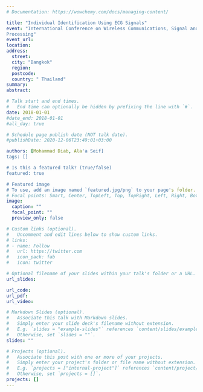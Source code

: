 ```yaml
---
# Documentation: https://wowchemy.com/docs/managing-content/

title: "Individual Identification Using ECG Signals"
event: "International Conference on Wireless Communications, Signal and Image
Processing"
event_url:
location: 
address:
  street:
  city: "Bangkok"
  region:
  postcode:
  country: " Thailand"
summary:
abstract:

# Talk start and end times.
#   End time can optionally be hidden by prefixing the line with `#`.
date: 2018-01-01
#date_end: 2018-01-01
#all_day: true

# Schedule page publish date (NOT talk date).
#publishDate: 2020-12-06T23:49:01+03:00

authors: [Mohammad Diab, Ala'a Seif]
tags: []

# Is this a featured talk? (true/false)
featured: true

# Featured image
# To use, add an image named `featured.jpg/png` to your page's folder. 
# Focal points: Smart, Center, TopLeft, Top, TopRight, Left, Right, BottomLeft, Bottom, BottomRight.
image:
  caption: ""
  focal_point: ""
  preview_only: false

# Custom links (optional).
#   Uncomment and edit lines below to show custom links.
# links:
# - name: Follow
#   url: https://twitter.com
#   icon_pack: fab
#   icon: twitter

# Optional filename of your slides within your talk's folder or a URL.
url_slides:

url_code:
url_pdf:
url_video:

# Markdown Slides (optional).
#   Associate this talk with Markdown slides.
#   Simply enter your slide deck's filename without extension.
#   E.g. `slides = "example-slides"` references `content/slides/example-slides.md`.
#   Otherwise, set `slides = ""`.
slides: ""

# Projects (optional).
#   Associate this post with one or more of your projects.
#   Simply enter your project's folder or file name without extension.
#   E.g. `projects = ["internal-project"]` references `content/project/deep-learning/index.md`.
#   Otherwise, set `projects = []`.
projects: []
---
```

